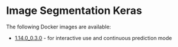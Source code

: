 # Image Segmentation Keras

The following Docker images are available:

* [1.14.0_0.3.0](1.14.0_0.3.0) - for interactive use and continuous prediction mode

